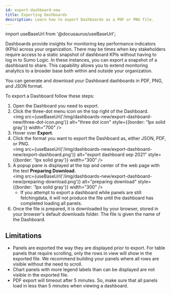 ```yaml
---
id: export-dashboard-new
title: Exporting Dashboards
description: Learn how to export Dashboards as a PDF or PNG file.
---
```

import useBaseUrl from '@docusaurus/useBaseUrl';

Dashboards provide insights for monitoring key performance indicators (KPIs) across your organization. There may be times when key stakeholders require access to a static snapshot of dashboard KPIs without having to log in to Sumo Logic. In these instances, you can export a snapshot of a dashboard to share. This capability allows you to extend monitoring analytics to a broader base both within and outside your organization.

You can generate and download your Dashboard dashboards in PDF, PNG, and JSON format.

To export a Dashboard follow these steps:

1. Open the Dashboard you need to export.
1. Click the three-dot menu icon on the top right of the Dashboard.<br/><img src={useBaseUrl('/img/dashboards-new/export-dashboard-new/three-dot-icon.png')} alt="three dot icon" style={{border: '1px solid gray'}} width="700" />
1. Hover over **Export**.
1. Click the format you want to export the Dashboard as, either JSON, PDF, or PNG.<br/><img src={useBaseUrl('/img/dashboards-new/export-dashboard-new/export-dashboard.png')} alt="export dashboard sep 2021" style={{border: '1px solid gray'}} width="300" />
1. A popup pane is displayed at the top and center of the web page with the text **Preparing Download**.<br/><img src={useBaseUrl('/img/dashboards-new/export-dashboard-new/preparing-download.png')} alt="preparing download" style={{border: '1px solid gray'}} width="300" />
   * If you attempt to export a dashboard while panels are still fetchingdata, it will not produce the file until the dashboard has completed loading all panels.
1. Once the file is prepared, it is downloaded by your browser, stored in your browser's default downloads folder. The file is given the name of the Dashboard.

## Limitations

* Panels are exported the way they are displayed prior to export. For table panels that require scrolling, only the rows in view will show in the exported file. We recommend building your panels where all rows are visible without the need to scroll. 
* Chart panels with more legend labels than can be displayed are not visible in the exported file.
* PDF export will timeout after 5 minutes. So, make sure that all panels load in less than 5 minutes when viewing a dashboard.
